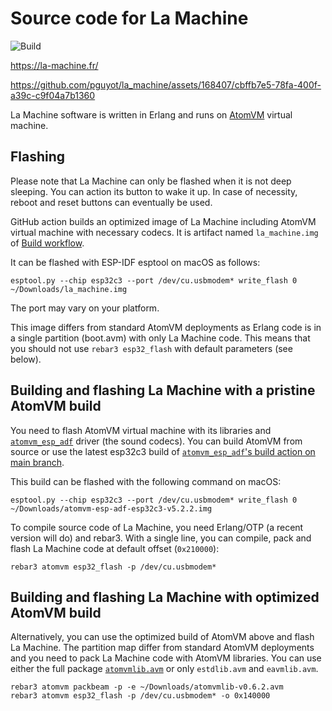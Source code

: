 Source code for La Machine
==========================

![Build](https://github.com/pguyot/la_machine/actions/workflows/build.yaml/badge.svg)

https://la-machine.fr/

https://github.com/pguyot/la_machine/assets/168407/cbffb7e5-78fa-400f-a39c-c9f04a7b1360

La Machine software is written in Erlang and runs on [AtomVM](https://atomvm.net/)
virtual machine.

Flashing
--------

Please note that La Machine can only be flashed when it is not deep sleeping.
You can action its button to wake it up. In case of necessity, reboot and reset
buttons can eventually be used.

GitHub action builds an optimized image of La Machine including AtomVM virtual
machine with necessary codecs. It is artifact named `la_machine.img` of
[Build workflow](https://github.com/pguyot/la_machine/actions/workflows/build.yaml?query=branch%3Amain).

It can be flashed with ESP-IDF esptool on macOS as follows:

    esptool.py --chip esp32c3 --port /dev/cu.usbmodem* write_flash 0 ~/Downloads/la_machine.img

The port may vary on your platform.

This image differs from standard AtomVM deployments as Erlang code is in a
single partition (boot.avm) with only La Machine code. This means that you
should not use `rebar3 esp32_flash` with default parameters (see below).

Building and flashing La Machine with a pristine AtomVM build
-------------------------------------------------------------

You need to flash AtomVM virtual machine with its libraries and
[`atomvm_esp_adf`](https://github.com/pguyot/atomvm_esp_adf) driver (the sound
codecs). You can build AtomVM from source or use the latest esp32c3 build of
[`atomvm_esp_adf`'s build action on main branch](https://github.com/pguyot/atomvm_esp_adf/actions/workflows/build.yml?query=branch%3Amain).

This build can be flashed with the following command on macOS:

    esptool.py --chip esp32c3 --port /dev/cu.usbmodem* write_flash 0 ~/Downloads/atomvm-esp-adf-esp32c3-v5.2.2.img

To compile source code of La Machine, you need Erlang/OTP (a recent version
will do) and rebar3. With a single line, you can compile, pack and flash
La Machine code at default offset (`0x210000`):

    rebar3 atomvm esp32_flash -p /dev/cu.usbmodem*

Building and flashing La Machine with optimized AtomVM build
------------------------------------------------------------

Alternatively, you can use the optimized build of AtomVM above and flash
La Machine. The partition map differ from standard AtomVM deployments and
you need to pack La Machine code with AtomVM libraries. You can use either the
full package [`atomvmlib.avm`](https://github.com/atomvm/AtomVM/releases/download/v0.6.2/atomvmlib-v0.6.2.avm) or
only `estdlib.avm` and `eavmlib.avm`.

    rebar3 atomvm packbeam -p -e ~/Downloads/atomvmlib-v0.6.2.avm
    rebar3 atomvm esp32_flash -p /dev/cu.usbmodem* -o 0x140000
